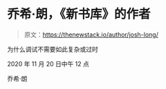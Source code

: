 # 乔希·朗，《新书库》的作者

> 原文：<https://thenewstack.io/author/josh-long/>

为什么调试不需要如此复杂或过时

2020 年 11 月 20 日中午 12 点

乔希·朗
